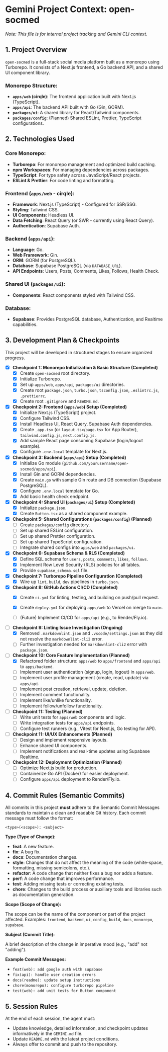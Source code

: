 # Gemini Project Context: open-socmed

*Note: This file is for internal project tracking and Gemini CLI context.*

## 1. Project Overview

`open-socmed` is a full-stack social media platform built as a monorepo using Turborepo. It consists of a Next.js frontend, a Go backend API, and a shared UI component library.

### Monorepo Structure:
- **`apps/web` (cirqle)**: The frontend application built with Next.js (TypeScript).
- **`apps/api`**: The backend API built with Go (Gin, GORM).
- **`packages/ui`**: A shared library for React/Tailwind components.
- **`packages/config`**: (Planned) Shared ESLint, Prettier, TypeScript configurations.

## 2. Technologies Used

### Core Monorepo:
- **Turborepo**: For monorepo management and optimized build caching.
- **npm Workspaces**: For managing dependencies across packages.
- **TypeScript**: For type safety across JavaScript/React projects.
- **ESLint & Prettier**: For code linting and formatting.

### Frontend (`apps/web` - cirqle):
- **Framework**: Next.js (TypeScript) - Configured for SSR/SSG.
- **Styling**: Tailwind CSS.
- **UI Components**: Headless UI.
- **Data Fetching**: React Query (or SWR - currently using React Query).
- **Authentication**: Supabase Auth.

### Backend (`apps/api`):
- **Language**: Go.
- **Web Framework**: Gin.
- **ORM**: GORM (for PostgreSQL).
- **Database**: Supabase PostgreSQL (via `DATABASE_URL`).
- **API Endpoints**: Users, Posts, Comments, Likes, Follows, Health Check.

### Shared UI (`packages/ui`):
- **Components**: React components styled with Tailwind CSS.

### Database:
- **Supabase**: Provides PostgreSQL database, Authentication, and Realtime capabilities.

## 3. Development Plan & Checkpoints

This project will be developed in structured stages to ensure organized progress.

* [x] **Checkpoint 1: Monorepo Initialization & Basic Structure (Completed)**
  * [x] Create `open-socmed` root directory.
  * [x] Initialize Turborepo.
  * [x] Set up `apps/web`, `apps/api`, `packages/ui` directories.
  * [x] Create root `package.json`, `turbo.json`, `tsconfig.json`, `.eslintrc.js`, `.prettierrc`.
  * [x] Create root `.gitignore` and `README.md`.

* [x] **Checkpoint 2: Frontend (`apps/web`) Setup (Completed)**
  * [x] Initialize Next.js (TypeScript) project.
  * [x] Configure Tailwind CSS.
  * [x] Install Headless UI, React Query, Supabase Auth dependencies.
  * [x] Create `_app.tsx` (or `layout.tsx`/`page.tsx` for App Router), `tailwind.config.js`, `next.config.js`.
  * [x] Add sample React page consuming Supabase (login/logout example).
  * [x] Configure `.env.local` template for Next.js.

* [x] **Checkpoint 3: Backend (`apps/api`) Setup (Completed)**
  * [x] Initialize Go module (`github.com/yourusername/open-socmed/apps/api`).
  * [x] Install Gin and GORM dependencies.
  * [x] Create `main.go` with sample Gin route and DB connection (Supabase PostgreSQL).
  * [x] Configure `.env.local` template for Go.
  * [x] Add basic health check endpoint.

* [x] **Checkpoint 4: Shared UI (`packages/ui`) Setup (Completed)**
  * [x] Initialize `package.json`.
  * [x] Create `Button.tsx` as a shared component example.

* [x] **Checkpoint 5: Shared Configurations (`packages/config`) (Planned)**
  * [ ] Create `packages/config` directory.
  * [ ] Set up shared ESLint configuration.
  * [ ] Set up shared Prettier configuration.
  * [ ] Set up shared TypeScript configuration.
  * [ ] Integrate shared configs into `apps/web` and `packages/ui`.

* [x] **Checkpoint 6: Supabase Schema & RLS (Completed)**
  * [x] Define SQL schema for `users`, `posts`, `comments`, `likes`, `follows`.
  * [x] Implement Row Level Security (RLS) policies for all tables.
  * [x] Provide `supabase_schema.sql` file.

* [x] **Checkpoint 7: Turborepo Pipeline Configuration (Completed)**
  * [x] Wire up `lint`, `build`, `dev` pipelines in `turbo.json`.

* [x] **Checkpoint 8: GitHub Actions CI/CD (Completed)**
  * [x] Create `ci.yml` for linting, testing, and building on push/pull request.
  * [x] Create `deploy.yml` for deploying `apps/web` to Vercel on merge to `main`.
  * [ ] (Future) Implement CI/CD for `apps/api` (e.g., to Render/Fly.io).


* [ ] **Checkpoint 9: Linting Issue Investigation (Ongoing)**
  * [x] Removed `.markdownlint.json` and `.vscode/settings.json` as they did not resolve the `markdownlint-cli2` error.
  * [ ] Further investigation needed for `markdownlint-cli2` error with `package.json`.
* [ ] **Checkpoint 10: Core Feature Implementation (Planned)**
  * [x] Refactored folder structure: `apps/web` to `apps/frontend` and `apps/api` to `apps/backend`.
  * [ ] Implement user authentication (signup, login, logout) in `apps/web`.
  * [ ] Implement user profile management (create, read, update) via `apps/api`.
  * [ ] Implement post creation, retrieval, update, deletion.
  * [ ] Implement comment functionality.
  * [ ] Implement like/unlike functionality.
  * [ ] Implement follow/unfollow functionality.

* [ ] **Checkpoint 11: Testing (Planned)**
  * [ ] Write unit tests for `apps/web` components and logic.
  * [ ] Write integration tests for `apps/api` endpoints.
  * [ ] Configure test runners (e.g., Vitest for Next.js, Go testing for API).

* [ ] **Checkpoint 11: UI/UX Enhancements (Planned)**
  * [ ] Design and implement responsive layouts.
  * [ ] Enhance shared UI components.
  * [ ] Implement notifications and real-time updates using Supabase Realtime.

* [ ] **Checkpoint 12: Deployment Optimization (Planned)**
  * [ ] Optimize Next.js build for production.
  * [ ] Containerize Go API (Docker) for easier deployment.
  * [ ] Configure `apps/api` deployment to Render/Fly.io.

## 4. Commit Rules (Semantic Commits)

All commits in this project **must** adhere to the Semantic Commit Messages standards to maintain a clean and readable Git history. Each commit message must follow the format:

```
<type>(<scope>): <subject>
```

**Type (Type of Change):**

* **feat**: A new feature.
* **fix**: A bug fix.
* **docs**: Documentation changes.
* **style**: Changes that do not affect the meaning of the code (white-space, formatting, missing semicolons, etc.).
* **refactor**: A code change that neither fixes a bug nor adds a feature.
* **perf**: A code change that improves performance.
* **test**: Adding missing tests or correcting existing tests.
* **chore**: Changes to the build process or auxiliary tools and libraries such as documentation generation.

**Scope (Scope of Change):**

The scope can be the name of the component or part of the project affected. Examples: `frontend`, `backend`, `ui`, `config`, `build`, `docs`, `monorepo`, `supabase`.

**Subject (Commit Title):**

A brief description of the change in imperative mood (e.g., "add" not "adding").

**Example Commit Messages:**

* `feat(web): add google auth with supabase`
* `fix(api): handle user creation errors`
* `docs(readme): update setup instructions`
* `chore(monorepo): configure turborepo pipeline`
* `test(web): add unit tests for Button component`

## 5. Session Rules

At the end of each session, the agent must:

* Update knowledge, detailed information, and checkpoint updates informatively in the `GEMINI.md` file.
* Update `README.md` with the latest project conditions.
* Always offer to commit and push to the repository.
